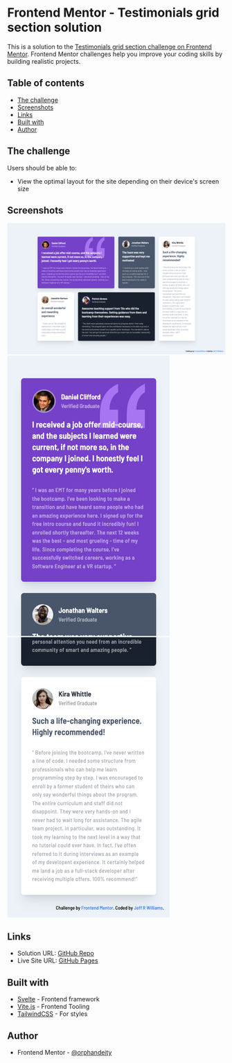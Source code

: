 # Frontend Mentor - Testimonials grid section solution

This is a solution to the [Testimonials grid section challenge on Frontend Mentor](https://www.frontendmentor.io/challenges/testimonials-grid-section-Nnw6J7Un7). Frontend Mentor challenges help you improve your coding skills by building realistic projects.

## Table of contents

- [The challenge](#the-challenge)
- [Screenshots](#screenshot)
- [Links](#links)
- [Built with](#built-with)
- [Author](#author)

## The challenge

Users should be able to:

- View the optimal layout for the site depending on their device's screen size

## Screenshots

![](./images/screenshot-desktop.png)
![](./images/screenshot-mobile-a.png)
![](./images/screenshot-mobile-b.png)

## Links

- Solution URL: [GitHub Repo](https://github.com/orphandeity/testimonials-grid-section.git)
- Live Site URL: [GitHub Pages](https://orphandeity.github.io/testimonials-grid-section)

## Built with

- [Svelte](https://svelte.dev/) - Frontend framework
- [Vite.js](https://vitejs.dev/) - Frontend Tooling
- [TailwindCSS](https://tailwindcss.com/) - For styles

## Author

- Frontend Mentor - [@orphandeity](https://www.frontendmentor.io/profile/orphandeity)
